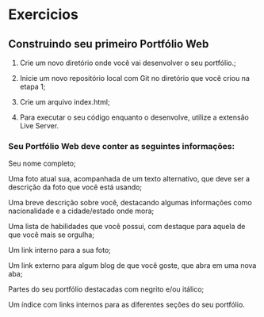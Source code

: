# Exercicios

## Construindo seu primeiro Portfólio Web

1. Crie um novo diretório onde você vai desenvolver o seu portfólio.;

2. Inicie um novo repositório local com Git no diretório que você criou na etapa 1;

3. Crie um arquivo index.html;

4. Para executar o seu código enquanto o desenvolve, utilize a extensão Live Server. 

### Seu Portfólio Web deve conter as seguintes informações:

Seu nome completo;

Uma foto atual sua, acompanhada de um texto alternativo, que deve ser a descrição da foto que você está usando;

Uma breve descrição sobre você, destacando algumas informações como nacionalidade e a cidade/estado onde mora;

Uma lista de habilidades que você possui, com destaque para aquela de que você mais se orgulha;

Um link interno para a sua foto;

Um link externo para algum blog de que você goste, que abra em uma nova aba;

Partes do seu portfólio destacadas com negrito e/ou itálico;

Um índice com links internos para as diferentes seções do seu portfólio.